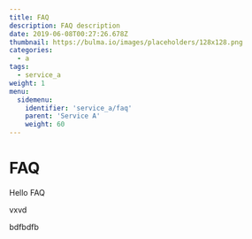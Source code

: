 ```yaml
---
title: FAQ
description: FAQ description
date: 2019-06-08T00:27:26.678Z
thumbnail: https://bulma.io/images/placeholders/128x128.png
categories:
  - a
tags:
  - service_a
weight: 1
menu:
  sidemenu:
    identifier: 'service_a/faq'
    parent: 'Service A'
    weight: 60
---
```


# FAQ
Hello FAQ

vxvd


bdfbdfb
